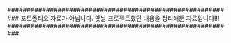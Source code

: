 
###########################################################
포트폴리오 자료가 아닙니다. 옛날 프로젝트했던 내용을 정리해둔 자료입니다!!!
###########################################################
